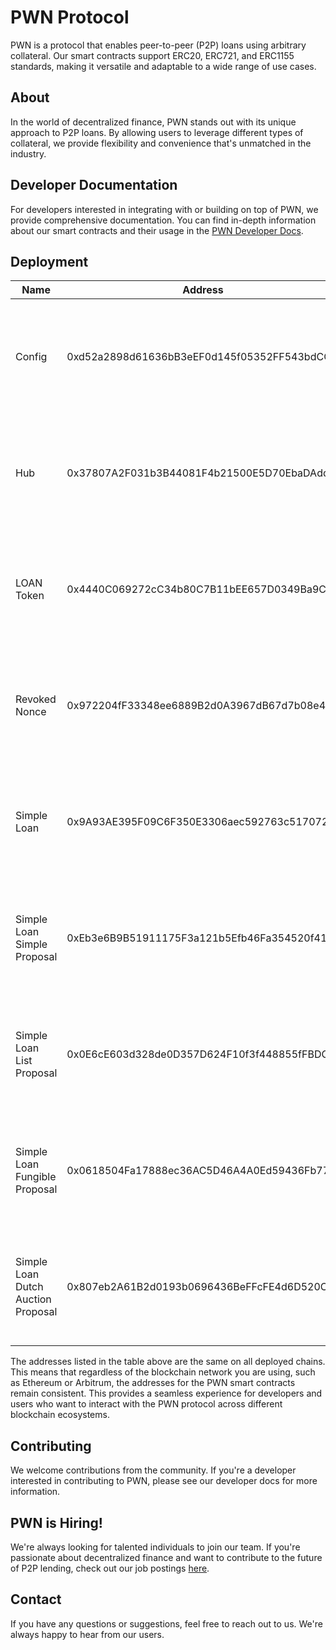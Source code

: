 # PWN Protocol

PWN is a protocol that enables peer-to-peer (P2P) loans using arbitrary collateral. Our smart contracts support ERC20, ERC721, and ERC1155 standards, making it versatile and adaptable to a wide range of use cases.

## About

In the world of decentralized finance, PWN stands out with its unique approach to P2P loans. By allowing users to leverage different types of collateral, we provide flexibility and convenience that's unmatched in the industry.

## Developer Documentation

For developers interested in integrating with or building on top of PWN, we provide comprehensive documentation. You can find in-depth information about our smart contracts and their usage in the [PWN Developer Docs](https://dev-docs.pwn.xyz/).

## Deployment

| Name                               | Address                                    | Chain                   |
|------------------------------------|--------------------------------------------|-------------------------|
| Config                             | 0xd52a2898d61636bB3eEF0d145f05352FF543bdCC | [Ethereum](https://etherscan.io/address/0xd52a2898d61636bB3eEF0d145f05352FF543bdCC) [Polygon](https://polygonscan.com/address/0xd52a2898d61636bB3eEF0d145f05352FF543bdCC) [Arbitrum](https://arbiscan.io/address/0xd52a2898d61636bB3eEF0d145f05352FF543bdCC) [Optimism](https://optimistic.etherscan.io/address/0xd52a2898d61636bB3eEF0d145f05352FF543bdCC) [Base](https://basescan.org/address/0xd52a2898d61636bB3eEF0d145f05352FF543bdCC) [Cronos](https://cronoscan.com/address/0xd52a2898d61636bB3eEF0d145f05352FF543bdCC) [BSC](https://bscscan.com/address/0xd52a2898d61636bB3eEF0d145f05352FF543bdCC) [Linea](https://lineascan.build/address/0xd52a2898d61636bB3eEF0d145f05352FF543bdCC) [Sepolia](https://sepolia.etherscan.io/address/0xd52a2898d61636bB3eEF0d145f05352FF543bdCC) |
| Hub                                | 0x37807A2F031b3B44081F4b21500E5D70EbaDAdd5 | [Ethereum](https://etherscan.io/address/0x37807A2F031b3B44081F4b21500E5D70EbaDAdd5) [Polygon](https://polygonscan.com/address/0x37807A2F031b3B44081F4b21500E5D70EbaDAdd5) [Arbitrum](https://arbiscan.io/address/0x37807A2F031b3B44081F4b21500E5D70EbaDAdd5) [Optimism](https://optimistic.etherscan.io/address/0x37807A2F031b3B44081F4b21500E5D70EbaDAdd5) [Base](https://basescan.org/address/0x37807A2F031b3B44081F4b21500E5D70EbaDAdd5) [Cronos](https://cronoscan.com/address/0x37807A2F031b3B44081F4b21500E5D70EbaDAdd5) [BSC](https://bscscan.com/address/0x37807A2F031b3B44081F4b21500E5D70EbaDAdd5) [Linea](https://lineascan.build/address/0x37807A2F031b3B44081F4b21500E5D70EbaDAdd5) [Sepolia](https://sepolia.etherscan.io/address/0x37807A2F031b3B44081F4b21500E5D70EbaDAdd5) |
| LOAN Token                         | 0x4440C069272cC34b80C7B11bEE657D0349Ba9C23 | [Ethereum](https://etherscan.io/address/0x4440C069272cC34b80C7B11bEE657D0349Ba9C23) [Polygon](https://polygonscan.com/address/0x4440C069272cC34b80C7B11bEE657D0349Ba9C23) [Arbitrum](https://arbiscan.io/address/0x4440C069272cC34b80C7B11bEE657D0349Ba9C23) [Optimism](https://optimistic.etherscan.io/address/0x4440C069272cC34b80C7B11bEE657D0349Ba9C23) [Base](https://basescan.org/address/0x4440C069272cC34b80C7B11bEE657D0349Ba9C23) [Cronos](https://cronoscan.com/address/0x4440C069272cC34b80C7B11bEE657D0349Ba9C23) [BSC](https://bscscan.com/address/0x4440C069272cC34b80C7B11bEE657D0349Ba9C23) [Linea](https://lineascan.build/address/0x4440C069272cC34b80C7B11bEE657D0349Ba9C23) [Sepolia](https://sepolia.etherscan.io/address/0x4440C069272cC34b80C7B11bEE657D0349Ba9C23) |
| Revoked Nonce                      | 0x972204fF33348ee6889B2d0A3967dB67d7b08e4c | [Ethereum](https://etherscan.io/address/0x972204fF33348ee6889B2d0A3967dB67d7b08e4c) [Polygon](https://polygonscan.com/address/0x972204fF33348ee6889B2d0A3967dB67d7b08e4c) [Arbitrum](https://arbiscan.io/address/0x972204fF33348ee6889B2d0A3967dB67d7b08e4c) [Optimism](https://optimistic.etherscan.io/address/0x972204fF33348ee6889B2d0A3967dB67d7b08e4c) [Base](https://basescan.org/address/0x972204fF33348ee6889B2d0A3967dB67d7b08e4c) [Cronos](https://cronoscan.com/address/0x972204fF33348ee6889B2d0A3967dB67d7b08e4c) [BSC](https://bscscan.com/address/0x972204fF33348ee6889B2d0A3967dB67d7b08e4c) [Linea](https://lineascan.build/address/0x972204fF33348ee6889B2d0A3967dB67d7b08e4c) [Sepolia](https://sepolia.etherscan.io/address/0x972204fF33348ee6889B2d0A3967dB67d7b08e4c) |
| Simple Loan                        | 0x9A93AE395F09C6F350E3306aec592763c517072e | [Ethereum](https://etherscan.io/address/0x9A93AE395F09C6F350E3306aec592763c517072e) [Polygon](https://polygonscan.com/address/0x9A93AE395F09C6F350E3306aec592763c517072e) [Arbitrum](https://arbiscan.io/address/0x9A93AE395F09C6F350E3306aec592763c517072e) [Optimism](https://optimistic.etherscan.io/address/0x9A93AE395F09C6F350E3306aec592763c517072e) [Base](https://basescan.org/address/0x9A93AE395F09C6F350E3306aec592763c517072e) [Cronos](https://cronoscan.com/address/0x9A93AE395F09C6F350E3306aec592763c517072e) [BSC](https://bscscan.com/address/0x9A93AE395F09C6F350E3306aec592763c517072e) [Linea](https://lineascan.build/address/0x9A93AE395F09C6F350E3306aec592763c517072e) [Sepolia](https://sepolia.etherscan.io/address/0x9A93AE395F09C6F350E3306aec592763c517072e) |
| Simple Loan Simple Proposal        | 0xEb3e6B9B51911175F3a121b5Efb46Fa354520f41 | [Ethereum](https://etherscan.io/address/0xEb3e6B9B51911175F3a121b5Efb46Fa354520f41) [Polygon](https://polygonscan.com/address/0xEb3e6B9B51911175F3a121b5Efb46Fa354520f41) [Arbitrum](https://arbiscan.io/address/0xEb3e6B9B51911175F3a121b5Efb46Fa354520f41) [Optimism](https://optimistic.etherscan.io/address/0xEb3e6B9B51911175F3a121b5Efb46Fa354520f41) [Base](https://basescan.org/address/0xEb3e6B9B51911175F3a121b5Efb46Fa354520f41) [Cronos](https://cronoscan.com/address/0xEb3e6B9B51911175F3a121b5Efb46Fa354520f41) [BSC](https://bscscan.com/address/0xEb3e6B9B51911175F3a121b5Efb46Fa354520f41) [Linea](https://lineascan.build/address/0xEb3e6B9B51911175F3a121b5Efb46Fa354520f41) [Sepolia](https://sepolia.etherscan.io/address/0xEb3e6B9B51911175F3a121b5Efb46Fa354520f41) |
| Simple Loan List Proposal          | 0x0E6cE603d328de0D357D624F10f3f448855fFBDC | [Ethereum](https://etherscan.io/address/0x0E6cE603d328de0D357D624F10f3f448855fFBDC) [Polygon](https://polygonscan.com/address/0x0E6cE603d328de0D357D624F10f3f448855fFBDC) [Arbitrum](https://arbiscan.io/address/0x0E6cE603d328de0D357D624F10f3f448855fFBDC) [Optimism](https://optimistic.etherscan.io/address/0x0E6cE603d328de0D357D624F10f3f448855fFBDC) [Base](https://basescan.org/address/0x0E6cE603d328de0D357D624F10f3f448855fFBDC) [Cronos](https://cronoscan.com/address/0x0E6cE603d328de0D357D624F10f3f448855fFBDC) [BSC](https://bscscan.com/address/0x0E6cE603d328de0D357D624F10f3f448855fFBDC) [Linea](https://lineascan.build/address/0x0E6cE603d328de0D357D624F10f3f448855fFBDC) [Sepolia](https://sepolia.etherscan.io/address/0x0E6cE603d328de0D357D624F10f3f448855fFBDC) |
| Simple Loan Fungible Proposal      | 0x0618504Fa17888ec36AC5D46A4A0Ed59436Fb77E | [Ethereum](https://etherscan.io/address/0x0618504Fa17888ec36AC5D46A4A0Ed59436Fb77E) [Polygon](https://polygonscan.com/address/0x0618504Fa17888ec36AC5D46A4A0Ed59436Fb77E) [Arbitrum](https://arbiscan.io/address/0x0618504Fa17888ec36AC5D46A4A0Ed59436Fb77E) [Optimism](https://optimistic.etherscan.io/address/0x0618504Fa17888ec36AC5D46A4A0Ed59436Fb77E) [Base](https://basescan.org/address/0x0618504Fa17888ec36AC5D46A4A0Ed59436Fb77E) [Cronos](https://cronoscan.com/address/0x0618504Fa17888ec36AC5D46A4A0Ed59436Fb77E) [BSC](https://bscscan.com/address/0x0618504Fa17888ec36AC5D46A4A0Ed59436Fb77E) [Linea](https://lineascan.build/address/0x0618504Fa17888ec36AC5D46A4A0Ed59436Fb77E) [Sepolia](https://sepolia.etherscan.io/address/0x0618504Fa17888ec36AC5D46A4A0Ed59436Fb77E) |
| Simple Loan Dutch Auction Proposal | 0x807eb2A61B2d0193b0696436BeFFcFE4d6D520CB | [Ethereum](https://etherscan.io/address/0x807eb2A61B2d0193b0696436BeFFcFE4d6D520CB) [Polygon](https://polygonscan.com/address/0x807eb2A61B2d0193b0696436BeFFcFE4d6D520CB) [Arbitrum](https://arbiscan.io/address/0x807eb2A61B2d0193b0696436BeFFcFE4d6D520CB) [Optimism](https://optimistic.etherscan.io/address/0x807eb2A61B2d0193b0696436BeFFcFE4d6D520CB) [Base](https://basescan.org/address/0x807eb2A61B2d0193b0696436BeFFcFE4d6D520CB) [Cronos](https://cronoscan.com/address/0x807eb2A61B2d0193b0696436BeFFcFE4d6D520CB) [BSC](https://bscscan.com/address/0x807eb2A61B2d0193b0696436BeFFcFE4d6D520CB) [Linea](https://lineascan.build/address/0x807eb2A61B2d0193b0696436BeFFcFE4d6D520CB) [Sepolia](https://sepolia.etherscan.io/address/0x807eb2A61B2d0193b0696436BeFFcFE4d6D520CB) |

The addresses listed in the table above are the same on all deployed chains. This means that regardless of the blockchain network you are using, such as Ethereum or Arbitrum, the addresses for the PWN smart contracts remain consistent. This provides a seamless experience for developers and users who want to interact with the PWN protocol across different blockchain ecosystems.

## Contributing

We welcome contributions from the community. If you're a developer interested in contributing to PWN, please see our developer docs for more information.

## PWN is Hiring!

We're always looking for talented individuals to join our team. If you're passionate about decentralized finance and want to contribute to the future of P2P lending, check out our job postings [here](https://www.notion.so/PWN-is-hiring-f5a49899369045e39f41fc7e4c7b5633).

## Contact

If you have any questions or suggestions, feel free to reach out to us. We're always happy to hear from our users.
